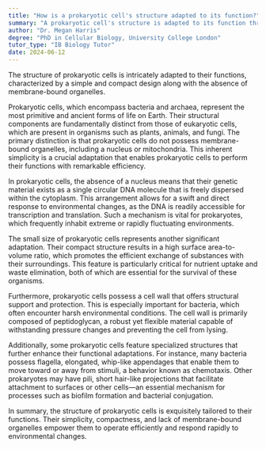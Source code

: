 ```yaml
---
title: "How is a prokaryotic cell's structure adapted to its function?"
summary: "A prokaryotic cell's structure is adapted to its function through its simple, compact design and lack of membrane-bound organelles."
author: "Dr. Megan Harris"
degree: "PhD in Cellular Biology, University College London"
tutor_type: "IB Biology Tutor"
date: 2024-06-12
---
```


The structure of prokaryotic cells is intricately adapted to their functions, characterized by a simple and compact design along with the absence of membrane-bound organelles.

Prokaryotic cells, which encompass bacteria and archaea, represent the most primitive and ancient forms of life on Earth. Their structural components are fundamentally distinct from those of eukaryotic cells, which are present in organisms such as plants, animals, and fungi. The primary distinction is that prokaryotic cells do not possess membrane-bound organelles, including a nucleus or mitochondria. This inherent simplicity is a crucial adaptation that enables prokaryotic cells to perform their functions with remarkable efficiency.

In prokaryotic cells, the absence of a nucleus means that their genetic material exists as a single circular DNA molecule that is freely dispersed within the cytoplasm. This arrangement allows for a swift and direct response to environmental changes, as the DNA is readily accessible for transcription and translation. Such a mechanism is vital for prokaryotes, which frequently inhabit extreme or rapidly fluctuating environments.

The small size of prokaryotic cells represents another significant adaptation. Their compact structure results in a high surface area-to-volume ratio, which promotes the efficient exchange of substances with their surroundings. This feature is particularly critical for nutrient uptake and waste elimination, both of which are essential for the survival of these organisms.

Furthermore, prokaryotic cells possess a cell wall that offers structural support and protection. This is especially important for bacteria, which often encounter harsh environmental conditions. The cell wall is primarily composed of peptidoglycan, a robust yet flexible material capable of withstanding pressure changes and preventing the cell from lysing.

Additionally, some prokaryotic cells feature specialized structures that further enhance their functional adaptations. For instance, many bacteria possess flagella, elongated, whip-like appendages that enable them to move toward or away from stimuli, a behavior known as chemotaxis. Other prokaryotes may have pili, short hair-like projections that facilitate attachment to surfaces or other cells—an essential mechanism for processes such as biofilm formation and bacterial conjugation.

In summary, the structure of prokaryotic cells is exquisitely tailored to their functions. Their simplicity, compactness, and lack of membrane-bound organelles empower them to operate efficiently and respond rapidly to environmental changes.
    